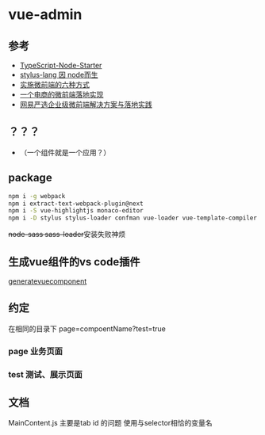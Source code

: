 # vue-admin

## 参考

- [TypeScript-Node-Starter](https://github.com/microsoft/TypeScript-Node-Starter)
- [stylus-lang 因 node而生](http://stylus-lang.com/)
- [实施微前端的六种方式](https://segmentfault.com/a/1190000015566927)
- [一个电商的微前端落地实现](https://www.jianshu.com/p/81272689a134)
- [网易严选企业级微前端解决方案与落地实践](https://mp.weixin.qq.com/s/x2N-Y5xZV-XbrqxDT_wLKA)

## ？？？

- （一个组件就是一个应用？）

## package

``` bash
npm i -g webpack
npm i extract-text-webpack-plugin@next
npm i -S vue-highlightjs monaco-editor
npm i -D stylus stylus-loader confman vue-loader vue-template-compiler stylus stylus-loader postcss-loader 

```

~~node-sass sass-loader~~安装失败神烦

## 生成vue组件的vs code插件

[generatevuecomponent](https://marketplace.visualstudio.com/items?itemName=ShoneSingLone.generatevuecomponent)

## 约定

在相同的目录下
page=compoentName?test=true

### page 业务页面

### test 测试、展示页面

## 文档

MainContent.js 主要是tab id 的问题 使用与selector相恰的变量名
